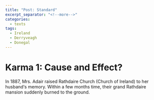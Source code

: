 ```yaml
---
title: "Post: Standard"
excerpt_separator: "<!--more-->"
categories:
  - texts
tags:
  - Ireland
  - Derryveagh
  - Donegal
---
```

# Karma 1: Cause and Effect?
In 1887, Mrs. Adair raised Rathdaire Church (Church of Ireland) to her husband‘s memory. Within a few months time, their grand Rathdaire mansion suddenly burned to the ground.
